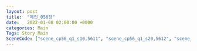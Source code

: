 ```yaml
---
layout: post
title:  "메인_056장"
date:   2022-01-08 02:00:00 +0000
categories: Main
Tags: Story Main
SceneCode: ["scene_cp56_q1_s10,5611", "scene_cp56_q1_s20,5612", "scene_cp56_q2_s10,5621", "scene_cp56_q2_s20,5622", "scene_cp56_q3_s10,5631", "scene_cp56_q3_s20,5632", "scene_cp56_q4_s10,5641", "scene_cp56_q4_s20,5642", "scene_cp56_q4_s30,5643"]
---
```

